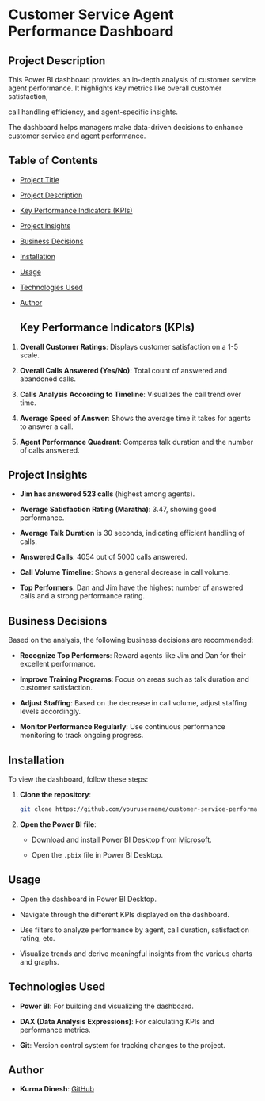 # Customer Service Agent Performance Dashboard

## Project Description

This Power BI dashboard provides an in-depth analysis of customer service agent performance. It highlights key metrics like overall customer satisfaction,

call handling efficiency, and agent-specific insights.

The dashboard helps managers make data-driven decisions to enhance customer service and agent performance.

## Table of Contents

- [Project Title](#project-title)

- [Project Description](#project-description)

- [Key Performance Indicators (KPIs)](#key-performance-indicators-kpis)

- [Project Insights](#project-insights)

- [Business Decisions](#business-decisions)

- [Installation](#installation)

- [Usage](#usage)

- [Technologies Used](#technologies-used)

- [Author](#author)

  ## Key Performance Indicators (KPIs)

1. **Overall Customer Ratings**: Displays customer satisfaction on a 1-5 scale.
 
2. **Overall Calls Answered (Yes/No)**: Total count of answered and abandoned calls.
   
3. **Calls Analysis According to Timeline**: Visualizes the call trend over time.
  
4. **Average Speed of Answer**: Shows the average time it takes for agents to answer a call.
   
5. **Agent Performance Quadrant**: Compares talk duration and the number of calls answered.

## Project Insights

- **Jim has answered 523 calls** (highest among agents).

- **Average Satisfaction Rating (Maratha)**: 3.47, showing good performance.

- **Average Talk Duration** is 30 seconds, indicating efficient handling of calls.

- **Answered Calls**: 4054 out of 5000 calls answered.

- **Call Volume Timeline**: Shows a general decrease in call volume.

- **Top Performers**: Dan and Jim have the highest number of answered calls and a strong performance rating.

## Business Decisions

Based on the analysis, the following business decisions are recommended:

- **Recognize Top Performers**: Reward agents like Jim and Dan for their excellent performance.
  
- **Improve Training Programs**: Focus on areas such as talk duration and customer satisfaction.
  
- **Adjust Staffing**: Based on the decrease in call volume, adjust staffing levels accordingly.
  
- **Monitor Performance Regularly**: Use continuous performance monitoring to track ongoing progress.

## Installation

To view the dashboard, follow these steps:

1. **Clone the repository**:

    ```bash
    git clone https://github.com/yourusername/customer-service-performance-dashboard.git
    ```

3. **Open the Power BI file**: 
   - Download and install Power BI Desktop from [Microsoft](https://powerbi.microsoft.com/desktop/).
   
   - Open the `.pbix` file in Power BI Desktop.

## Usage

- Open the dashboard in Power BI Desktop.

- Navigate through the different KPIs displayed on the dashboard.

- Use filters to analyze performance by agent, call duration, satisfaction rating, etc.

- Visualize trends and derive meaningful insights from the various charts and graphs.

## Technologies Used

- **Power BI**: For building and visualizing the dashboard.

- **DAX (Data Analysis Expressions)**: For calculating KPIs and performance metrics.

- **Git**: Version control system for tracking changes to the project.

## Author

- **Kurma Dinesh**: [GitHub](https://github.com/dineshdin99)
